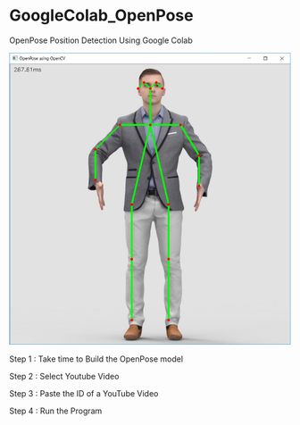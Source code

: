 # GoogleColab_OpenPose
OpenPose Position Detection Using Google Colab

![](output.jpg)

Step 1 : Take time to Build the OpenPose model

Step 2 : Select Youtube Video

Step 3 : Paste the ID of a YouTube Video

Step 4 : Run the Program 
    
